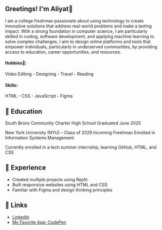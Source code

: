 ## Greetings! I'm Aliyat👋

I am a college freshman passionate about using technology to create innovative solutions that address real-world problems and make a lasting impact. With a strong foundation in computer science, I am particularly skilled in coding, software development, and applying machine learning to solve complex challenges. I aim to design online platforms and tools that empower individuals, particularly in underserved communities, by providing access to education, career opportunities, and resources.

#### Hobbies🎨:

Video Editing - Designing - Travel - Reading

#### Skills:

HTML - CSS - JavaScript - Figma 

## 💼 Education

South Bronx Community Charter High School
Graduated June 2025

New York University (NYU) – Class of 2029
Incoming Freshman Enrolled in Information Systems Management 

Currently enrolled in a tech summer internship, learning GitHub, HTML, and CSS

## 🧪 Experience
- Created multiple projects using Replit
- Built responsive websites using HTML and CSS
- Familiar with Figma and design thinking principles

## 🔗 Links
- [LinkedIn](https://www.linkedin.com/in/aliyat-aromire-37482a345/)
- [My Favorite App: CodePen](https://codepen.io/pen)
